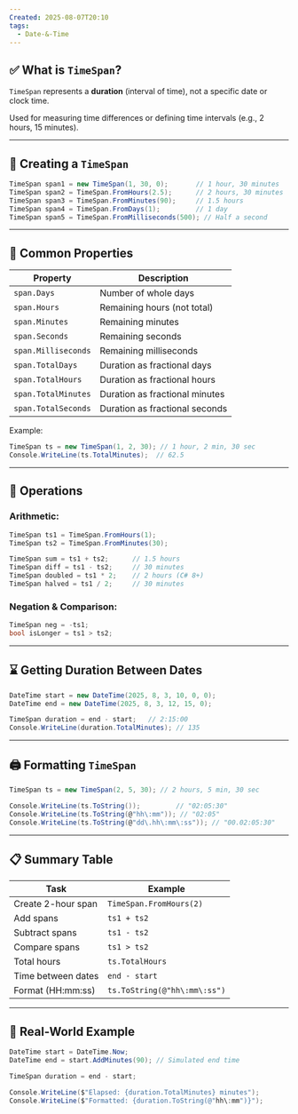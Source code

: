 ```yaml
---
Created: 2025-08-07T20:10
tags:
  - Date-&-Time
---
```

## ✅ What is `TimeSpan`?

`TimeSpan` represents a **duration** (interval of time), not a specific date or clock time.

Used for measuring time differences or defining time intervals (e.g., 2 hours, 15 minutes).

---

## 🧱 Creating a `TimeSpan`

```C#
TimeSpan span1 = new TimeSpan(1, 30, 0);       // 1 hour, 30 minutes
TimeSpan span2 = TimeSpan.FromHours(2.5);      // 2 hours, 30 minutes
TimeSpan span3 = TimeSpan.FromMinutes(90);     // 1.5 hours
TimeSpan span4 = TimeSpan.FromDays(1);         // 1 day
TimeSpan span5 = TimeSpan.FromMilliseconds(500); // Half a second
```

---

## 🧾 Common Properties

|Property|Description|
|---|---|
|`span.Days`|Number of whole days|
|`span.Hours`|Remaining hours (not total)|
|`span.Minutes`|Remaining minutes|
|`span.Seconds`|Remaining seconds|
|`span.Milliseconds`|Remaining milliseconds|
|`span.TotalDays`|Duration as fractional days|
|`span.TotalHours`|Duration as fractional hours|
|`span.TotalMinutes`|Duration as fractional minutes|
|`span.TotalSeconds`|Duration as fractional seconds|

Example:

```C#
TimeSpan ts = new TimeSpan(1, 2, 30); // 1 hour, 2 min, 30 sec
Console.WriteLine(ts.TotalMinutes);  // 62.5
```

---

## 🔁 Operations

### Arithmetic:

```C#
TimeSpan ts1 = TimeSpan.FromHours(1);
TimeSpan ts2 = TimeSpan.FromMinutes(30);

TimeSpan sum = ts1 + ts2;      // 1.5 hours
TimeSpan diff = ts1 - ts2;     // 30 minutes
TimeSpan doubled = ts1 * 2;    // 2 hours (C# 8+)
TimeSpan halved = ts1 / 2;     // 30 minutes
```

### Negation & Comparison:

```C#
TimeSpan neg = -ts1;
bool isLonger = ts1 > ts2;
```

---

## ⌛ Getting Duration Between Dates

```C#
DateTime start = new DateTime(2025, 8, 3, 10, 0, 0);
DateTime end = new DateTime(2025, 8, 3, 12, 15, 0);

TimeSpan duration = end - start;   // 2:15:00
Console.WriteLine(duration.TotalMinutes); // 135
```

---

## 🖨️ Formatting `TimeSpan`

```C#
TimeSpan ts = new TimeSpan(2, 5, 30); // 2 hours, 5 min, 30 sec

Console.WriteLine(ts.ToString());         // "02:05:30"
Console.WriteLine(ts.ToString(@"hh\:mm")); // "02:05"
Console.WriteLine(ts.ToString(@"dd\.hh\:mm\:ss")); // "00.02:05:30"
```

---

## 📋 Summary Table

|Task|Example|
|---|---|
|Create 2-hour span|`TimeSpan.FromHours(2)`|
|Add spans|`ts1 + ts2`|
|Subtract spans|`ts1 - ts2`|
|Compare spans|`ts1 > ts2`|
|Total hours|`ts.TotalHours`|
|Time between dates|`end - start`|
|Format (HH:mm:ss)|`ts.ToString(@"hh\:mm\:ss")`|

---

## 🧰 Real-World Example

```C#
DateTime start = DateTime.Now;
DateTime end = start.AddMinutes(90); // Simulated end time

TimeSpan duration = end - start;

Console.WriteLine($"Elapsed: {duration.TotalMinutes} minutes");
Console.WriteLine($"Formatted: {duration.ToString(@"hh\:mm")}");
```